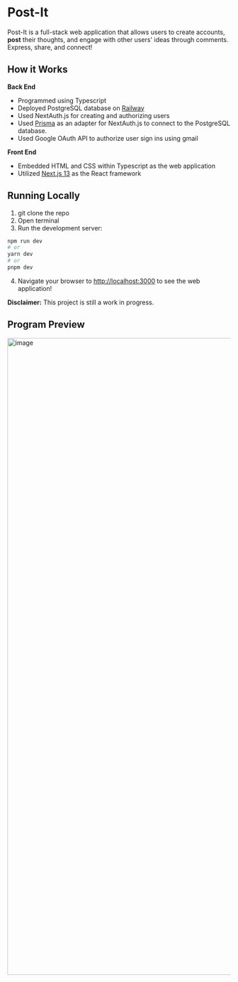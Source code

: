 # Post-It
Post-It is a full-stack web application that allows users to create accounts, **post** their thoughts, and engage with other users' ideas through comments. Express, share, and connect!

## How it Works  

**Back End**
* Programmed using Typescript 
* Deployed PostgreSQL database on [Railway](https://railway.app/)
* Used NextAuth.js for creating and authorizing users
* Used [Prisma](https://authjs.dev/reference/adapter/prisma) as an adapter for NextAuth.js to connect to the PostgreSQL database.
* Used Google OAuth API to authorize user sign ins using gmail 

**Front End**
* Embedded HTML and CSS within Typescript as the web application
* Utilized [Next.js 13](https://nextjs.org/) as the React framework

## Running Locally

1. git clone the repo
2. Open terminal
3. Run the development server:

```bash
npm run dev
# or
yarn dev
# or
pnpm dev
```

4. Navigate your browser to [http://localhost:3000](http://localhost:3000) to see the web application!

**Disclaimer:**  This project is still a work in progress.   

## Program Preview

<img width="1433" alt="image" src="https://github.com/CharlotteLaw/Post-It/assets/69742430/9e219209-5b2f-4f50-8d53-ced3ceda5c76">





